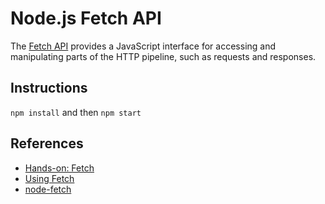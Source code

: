 # Node.js Fetch API

The [Fetch API](https://developer.mozilla.org/en-US/docs/Web/API/Fetch_API/Using_Fetch) provides a JavaScript interface for accessing and manipulating parts of the HTTP pipeline, such as requests and responses.

## Instructions

`npm install` and then `npm start`

## References

- [Hands-on: Fetch](https://www.youtube.com/watch?v=z3GOk4nOf7g)
- [Using Fetch](https://developer.mozilla.org/en-US/docs/Web/API/Fetch_API/Using_Fetch)
- [node-fetch](https://www.npmjs.com/package/node-fetch)
